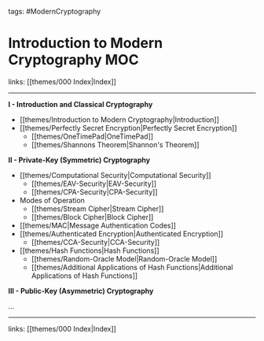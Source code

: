 tags: #ModernCryptography

# Introduction to Modern Cryptography MOC

links:  [[themes/000 Index|Index]]

---

**I - Introduction and Classical Cryptography**

- [[themes/Introduction to Modern Cryptography|Introduction]]  
- [[themes/Perfectly Secret Encryption|Perfectly Secret Encryption]]  
    - [[themes/OneTimePad|OneTimePad]]  
    - [[themes/Shannons Theorem|Shannon's Theorem]]  
  
**II - Private-Key (Symmetric) Cryptography**

- [[themes/Computational Security|Computational Security]]
    - [[themes/EAV-Security|EAV-Security]]
    - [[themes/CPA-Security|CPA-Security]]
- Modes of Operation
    - [[themes/Stream Cipher|Stream Cipher]]
    - [[themes/Block Cipher|Block Cipher]]
- [[themes/MAC|Message Authentication Codes]]
- [[themes/Authenticated Encryption|Authenticated Encryption]]
    - [[themes/CCA-Security|CCA-Security]]
- [[themes/Hash Functions|Hash Functions]]
    - [[themes/Random-Oracle Model|Random-Oracle Model]]
    - [[themes/Additional Applications of Hash Functions|Additional Applications of Hash Functions]]
  
**III - Public-Key (Asymmetric) Cryptography**

...

---
links:  [[themes/000 Index|Index]]